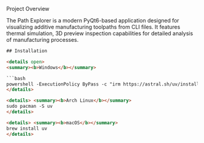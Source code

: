 Project Overview

The Path Explorer is a modern PyQt6-based application designed for visualizing additive manufacturing toolpaths from CLI files. It features thermal simulation, 3D preview inspection capabilities for detailed analysis of manufacturing processes.


```html
## Installation

<details open>
<summary><b>Windows</b></summary>

```bash
powershell -ExecutionPolicy ByPass -c "irm https://astral.sh/uv/install.ps1 | iex"
</details>

<details> <summary><b>Arch Linux</b></summary>
sudo pacman -S uv
</details>

<details> <summary><b>macOS</b></summary>
brew install uv
</details>